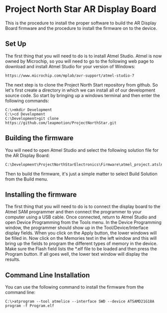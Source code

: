 # Project North Star AR Display Board

This is the procedure to install the proper software to build the AR Display Board firmware and the procedure to install the firmware on to the device.

## Set Up

The first thing that you will need to do is to install Atmel Studio. Atmel is now owned by Microchip, so you will need to go to the following web page to download and install Atmel Studio for your version of Windows:

```text
https://www.microchip.com/mplab/avr-support/atmel-studio-7
```

The next step is to clone the Project North Start repository from github. So let's first create a directory in which we can install all of our development source code. So start by bringing up a windows terminal and then enter the following commands:

```text
C:\>mkdir Development
C:\>cd Development
C:\Development>git clone https://github.com/leapmotion/ProjectNorthStar.git
```

## Building the firmware

You will need to open Atmel Studio and select the following solution file for the AR Display Board:

```text
C:\Development\ProjectNorthStarElectronics\Firmware\atmel_project.atsln
```

Then to build the firmware, it's just a simple matter to select Build Solution from the Build menu.

## Installing the firmware

The first thing that you will need to do is to connect the display board to the Atmel SAM programmer and then connect the programmer to your computer using a USB cable. Once connected, return to Atmel Studio and open Device Programming from the Tools menu. In the Device Programming window, the programmer should show up in the Tool/Device/Interface display fields. When you click on the Apply button, the lower windows will be filled in. Now click on the Memories text in the left window and this will bring up the fields to program the different types of memory in the device. Make sure the Flash field lists the \*.elf file to be loaded and then press the Program button. If all goes well, the lower text window will display the results.

## Command Line Installation

You can use the following command to install the firmware from the command line:

```text
C:\>atprogram --tool atmelice --interface SWD --device ATSAMD21G18A program -f Program.elf
```

